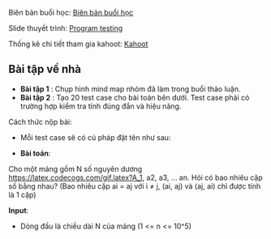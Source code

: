 Biên bản buổi học: [Biên bản buổi học](Biên%20bản%20buổi%20học.xlsx)

Slide thuyết trình: [Program testing](Program%20Testing.pptx)

Thống kê chi tiết tham gia kahoot: [Kahoot](câu%20hỏi%20về%20program%20testing.xlsx)

<h2>
  Bài tập về nhà
</h2>

- **Bài tập 1** : Chụp hình mind map nhóm đã làm trong buổi thảo luận.
- **Bài tập 2** : Tạo 20 test case cho bài toán bên dưới. Test case phải có trường hợp kiểm tra tính đúng đắn và hiệu năng.

Cách thức nộp bài:
- Mỗi test case sẽ có cú pháp đặt tên như sau:  

- **Bài toán**:

Cho một mảng gồm N số nguyên dương https://latex.codecogs.com/gif.latex?A_1, a2, a3, ... an. Hỏi có bao nhiêu cặp số bằng nhau? (Bao nhiêu cặp ai = aj với i ≠ j, (ai, aj) và (aj, ai) chỉ được tính là 1 cặp)

**Input**:
- Dòng đầu là chiều dài N của mảng (1 <= n <= 10^5) 

